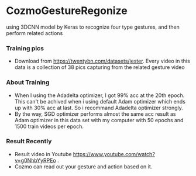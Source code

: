 # CozmoGestureRegonize
using 3DCNN model by Keras to recognize four type gestures, and then perform related actions

### Training pics 
* Download from https://twentybn.com/datasets/jester. Every video in this data is a collection of 38 pics capturing from the  related gesture video

### About Training
* When I using the Adadelta optimizer, I got 99% acc at the 20th epoch. This can't be achived when i using default Adam optimizer which ends up with 30% acc at last. So i recommand Adadelta optimizer strongly. 
* By the way, SGD optimizer performs almost the same acc result as Adam optimizer in this data set with my computer with 50 epochs and 1500 train videos per epoch.

### Result Recently
* Result video in Youtube https://www.youtube.com/watch?v=g0NhbYyRPEo .
* Cozmo can read out your gesture and action based on it. 
